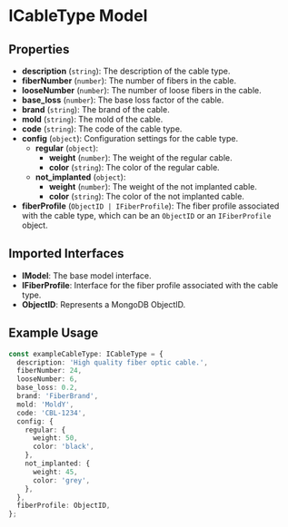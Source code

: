 # ICableType Model

## Properties

- **description** (`string`): The description of the cable type.
- **fiberNumber** (`number`): The number of fibers in the cable.
- **looseNumber** (`number`): The number of loose fibers in the cable.
- **base_loss** (`number`): The base loss factor of the cable.
- **brand** (`string`): The brand of the cable.
- **mold** (`string`): The mold of the cable.
- **code** (`string`): The code of the cable type.
- **config** (`object`): Configuration settings for the cable type.
  - **regular** (`object`):
    - **weight** (`number`): The weight of the regular cable.
    - **color** (`string`): The color of the regular cable.
  - **not_implanted** (`object`):
    - **weight** (`number`): The weight of the not implanted cable.
    - **color** (`string`): The color of the not implanted cable.
- **fiberProfile** (`ObjectID | IFiberProfile`): The fiber profile associated with the cable type, which can be an `ObjectID` or an `IFiberProfile` object.

## Imported Interfaces

- **IModel**: The base model interface.
- **IFiberProfile**: Interface for the fiber profile associated with the cable type.
- **ObjectID**: Represents a MongoDB ObjectID.

## Example Usage

```typescript
const exampleCableType: ICableType = {
  description: 'High quality fiber optic cable.',
  fiberNumber: 24,
  looseNumber: 6,
  base_loss: 0.2,
  brand: 'FiberBrand',
  mold: 'MoldY',
  code: 'CBL-1234',
  config: {
    regular: {
      weight: 50,
      color: 'black',
    },
    not_implanted: {
      weight: 45,
      color: 'grey',
    },
  },
  fiberProfile: ObjectID,
};
```
